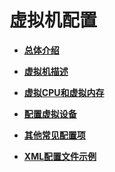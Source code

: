 # 虚拟机配置<a name="ZH-CN_TOPIC_0183148736"></a>

-   **[总体介绍](总体介绍.md)**  

-   **[虚拟机描述](虚拟机描述.md)**  

-   **[虚拟CPU和虚拟内存](虚拟CPU和虚拟内存.md)**  

-   **[配置虚拟设备](配置虚拟设备.md)**  

-   **[其他常见配置项](其他常见配置项.md)**  

-   **[XML配置文件示例](XML配置文件示例.md)**  


